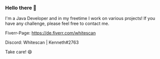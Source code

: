 ### Hello there 👋

I'm a Java Developer and in my freetime I work on various projects! 
If you have any challenge, please feel free to contact me. 

Fiverr-Page: https://de.fiverr.com/whitescan

Discord: Whitescan | Kenneth#2763

Take care! 😄

<!--
**Whitescan/Whitescan** is a ✨ _special_ ✨ repository because its `README.md` (this file) appears on your GitHub profile.

Here are some ideas to get you started:

- 🔭 I’m currently working on ...
- 🌱 I’m currently learning ...
- 👯 I’m looking to collaborate on ...
- 🤔 I’m looking for help with ...
- 💬 Ask me about ...
- 📫 How to reach me: ...
- 😄 Pronouns: ...
- ⚡ Fun fact: ...
-->
